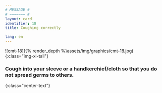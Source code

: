 ```yaml
---
# MESSAGE #
# ======= #
layout: card
identifier: 18
title: Coughing correctly

lang: en
---
```


![cmt-18]({% render_depth %}assets/img/graphics/cmt-18.jpg){:class="img-xl-tall"}

### Cough into your sleeve or a handkerchief/cloth so that you do not spread germs to others.
{:class="center-text"}